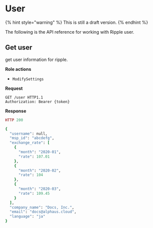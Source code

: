 # User

{% hint style="warning" %}
This is still a draft version.
{% endhint %}

The following is the API reference for working with Ripple user.

## Get user

get user information for ripple.

**Role actions**

- `ModifySettings`

**Request**

```http
GET /user HTTP1.1
Authorization: Bearer {token}

```

**Response**

```ruby
HTTP 200

{
  "username": null,
  "msp_id": "abcdefg",
  "exchange_rate": [
    {
      "month": "2020-01",
      "rate": 107.01
    },
    {
      "month": "2020-02",
      "rate": 104
    },
    {
      "month": "2020-03",
      "rate": 109.45
    }
  ],
  "company_name": "Docs, Inc.",
  "email": "docs@alphaus.cloud",
  "language": "ja"
}
```